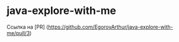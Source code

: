 # java-explore-with-me
Ссылка на [PR] (https://github.com/EgorovArthur/java-explore-with-me/pull/3)
